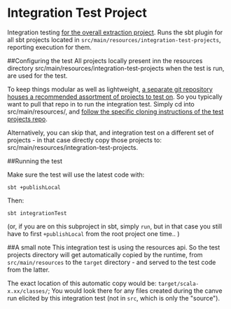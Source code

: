 # Integration Test Project

Integration testing [for the overall extraction project](https://github.com/CANVE/extractor). Runs the sbt plugin for all sbt projects located in `src/main/resources/integration-test-projects`, reporting execution for them.
<br> 

##Configuring the test
All projects locally present inn the resources directory src/main/resources/integration-test-projects when the test is run, are used for the test. 
<br>

To keep things modular as well as lightweight, [a separate git repository houses a recommended assortment of projects to test on](https://github.com/CANVE/extractor/tree/master/sbt-plugin-integration-test). So you typically want to pull that repo in to run the integration test. Simply cd into src/main/resources/, and [follow the specific cloning instructions of the test projects repo](https://github.com/CANVE/integration-test-projects#cloning). 
<br>

Alternatively, you can skip that, and integration test on a different set of projects - in that case directly copy those projects to: src/main/resources/integration-test-projects.

##Running the test 

Make sure the test will use the latest code with:
```
sbt +publishLocal
```

Then:
```
sbt integrationTest
```

 (or, if you are on this subproject in sbt, simply `run`, but in that case you still have to first `+publishLocal` from the root project one time.. )

##A small note
This integration test is using the resources api. So the test projects directory will get automatically copied by the runtime, from `src/main/resources` to the `target` directory - and served to the test code from the latter. 

The exact location of this automatic copy would be: `target/scala-x.xx/classes/`; You would look there for any files created during the canve run elicited by this integration test (not in `src`, which is only the "source"). 
